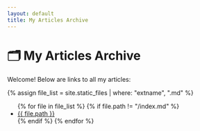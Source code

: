 ```yaml
---
layout: default
title: My Articles Archive
---
```


# 🗂 My Articles Archive

Welcome! Below are links to all my articles:

{% assign file_list = site.static_files | where: "extname", ".md" %}

<ul>
  {% for file in file_list %}
    {% if file.path != "/index.md" %}
      <li><a href="{{ file.path }}">{{ file.path }}</a></li>
    {% endif %}
  {% endfor %}
</ul>
